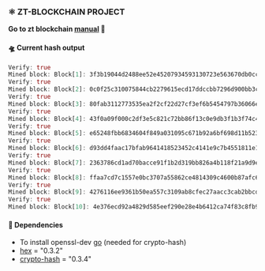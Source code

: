 ### ⚛ ZT-BLOCKCHAIN PROJECT
**Go to zt blockchain [manual](https://github.com/zabbix-byte/zt-blockchain/blob/master/blockchain_zt_manual.md) 📔**
#### 🛸 Current hash output
```rs
Verify: true
Mined block: Block[1]: 3f3b19044d2488ee52e45207934593130723e563670db0cc4f89556683cd0a00 at: 1655210489815 whith: Test block nonce: 678
Verify: true
Mined block: Block[2]: 0c0f25c310075844cb2279615ecd17ddccbb7296d900bb3c8ad4b45bff340c00 at: 1655210489816 whith: Test block nonce: 376
Verify: true
Mined block: Block[3]: 80fab3112773535ea2f2cf22d27cf3ef6b5454797b36066e3b0509ac04710d00 at: 1655210489817 whith: Test block nonce: 9408
Verify: true
Mined block: Block[4]: 43f0a09f000c2df3e5c821c72bb86f13c0e9db3f1b3f74c4bb4dce70f7930f00 at: 1655210489836 whith: Test block nonce: 4051
Verify: true
Mined block: Block[5]: e65248fbb6834604f849a031095c671b92a6bf698d11b52341b7e291d9c30800 at: 1655210489844 whith: Test block nonce: 638
Verify: true
Mined block: Block[6]: d93dd4faac17bfab9641418523452c4141e9c7b4551811e1771c3f4737550400 at: 1655210489846 whith: Test block nonce: 706
Verify: true
Mined block: Block[7]: 2363786cd1ad70bacce91f1b2d319bb826a4b118f21a9d9ecde72ea78c5a0b00 at: 1655210489847 whith: Test block nonce: 6138
Verify: true
Mined block: Block[8]: ffaa7cd7c1557e0bc3707a55862ce4814309c4600b87afc67808ffa904590b00 at: 1655210489860 whith: Test block nonce: 4443
Verify: true
Mined block: Block[9]: 4276116ee9361b50ea557c3109ab8cfec27aacc3cab2bbcddc2381aa2e8c0400 at: 1655210489871 whith: Test block nonce: 4798
Verify: true
Mined block: Block[10]: 4e376ecd92a4829d585eef290e28e4b6412ca74f83c8fb90e530d4d030f50c00 at: 1655210489882 whith: Test block nonce: 8327
```

####  🔩 Dependencies
- To install openssl-dev [go](https://docs.rs/crate/openssl/0.9.24) (needed for crypto-hash)
- [hex](https://github.com/sitkevij/hex) = "0.3.2"
- [crypto-hash](https://github.com/RustCrypto/hashes) = "0.3.4"

